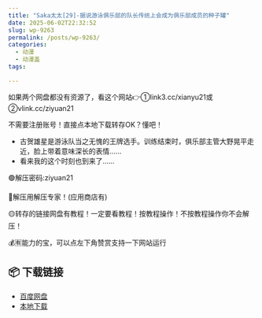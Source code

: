 ```yaml
---
title: "Saka太太[29]-据说游泳俱乐部的队长传统上会成为俱乐部成员的种子罐"
date: 2025-06-02T22:32:52
slug: wp-9263
permalink: /posts/wp-9263/
categories:
  - 动漫
  - 动漫盖
tags:

---
```


如果两个网盘都没有资源了，看这个网站👉①link3.cc/xianyu21或②vlink.cc/ziyuan21

不需要注册账号！直接点本地下载转存OK？懂吧！

*   古贺雄星是游泳队当之无愧的王牌选手。训练结束时，俱乐部主管大野晃平走近，脸上带着意味深长的表情……
*   看来我的这个时刻也到来了……

🟢解压密码:ziyuan21

🔵解压用解压专家！(应用商店有)

🟡转存的链接网盘有教程！一定要看教程！按教程操作！不按教程操作你不会解压！

💰🈶能力的宝，可以点左下角赞赏支持一下网站运行

## 📦 下载链接
- [百度网盘](https://blziyuan21.com/pay-download/9263?key=1c3de57c0d&down_id=0)
- [本地下载](https://blziyuan21.com/pay-download/9263?key=1c3de57c0d&down_id=1)

